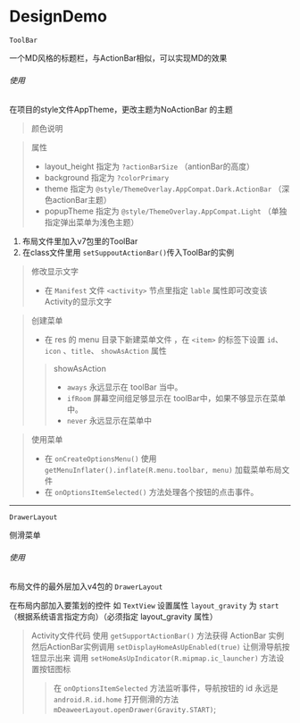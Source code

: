 # DesignDemo

`ToolBar`

一个MD风格的标题栏，与ActionBar相似，可以实现MD的效果
###### 使用

在项目的style文件AppTheme，更改主题为NoActionBar 的主题
>颜色说明

>属性
>* layout_height 指定为 `?actionBarSize` （antionBar的高度）
>* background 指定为 `?colorPrimary`
>* theme 指定为 `@style/ThemeOverlay.AppCompat.Dark.ActionBar` （深色actionBar主题）
>* popupTheme 指定为 `@style/ThemeOverlay.AppCompat.Light` （单独指定弹出菜单为浅色主题）

1. 布局文件里加入v7包里的ToolBar
1. 在class文件里用 `setSuppoutActionBar()`传入ToolBar的实例
>修改显示文字
>* 在 `Manifest` 文件 `<activity>` 节点里指定 `lable` 属性即可改变该Activity的显示文字

>创建菜单
>* 在 res 的 menu 目录下新建菜单文件 ，在 `<item>` 的标签下设置 `id`、`icon` 、`title`、
`showAsAction` 属性
>>showAsAction
>>* `aways` 永远显示在 toolBar 当中。
>>* `ifRoom` 屏幕空间组足够显示在 toolBar中，如果不够显示在菜单中。
>>* `never` 永远显示在菜单中

>使用菜单
>* 在 `onCreateOptionsMenu()` 使用 `getMenuInflater().inflate(R.menu.toolbar, menu)`
加载菜单布局文件
>* 在 `onOptionsItemSelected()` 方法处理各个按钮的点击事件。

---
`DrawerLayout`

侧滑菜单
###### 使用
布局文件的最外层加入v4包的 `DrawerLayout`

在布局内部加入要策划的控件 如 `TextView` 设置属性 `layout_gravity` 为
`start` （根据系统语言指定方向）（必须指定 layout_gravity 属性）
>Activity文件代码
使用 `getSupportActionBar()` 方法获得 ActionBar 实例
然后ActionBar实例调用 `setDisplayHomeAsUpEnabled(true)` 让侧滑导航按钮显示出来
调用 `setHomeAsUpIndicator(R.mipmap.ic_launcher)` 方法设置按钮图标
>>在 `onOptionsItemSelected` 方法监听事件，导航按钮的 id 永远是 `android.R.id.home`
   打开侧滑的方法 `mDeaweerLayout.openDrawer(Gravity.START)`;